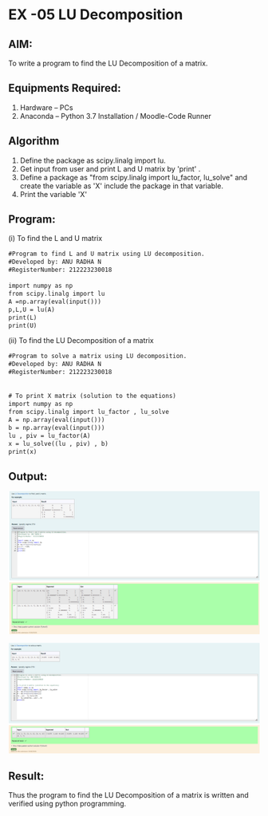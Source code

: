 # EX -05 LU Decomposition 

## AIM:
To write a program to find the LU Decomposition of a matrix.

## Equipments Required:
1. Hardware – PCs
2. Anaconda – Python 3.7 Installation / Moodle-Code Runner

## Algorithm
1. Define the package as scipy.linalg import lu.
2. Get input from user and print L and U matrix by 'print' .
3. Define a package as "from scipy.linalg import lu_factor, lu_solve" and create the variable as 'X' include the package in that variable.
4. Print the variable 'X'

## Program:
(i) To find the L and U matrix
```
#Program to find L and U matrix using LU decomposition.
#Developed by: ANU RADHA N
#RegisterNumber: 212223230018

import numpy as np
from scipy.linalg import lu
A =np.array(eval(input()))
p,L,U = lu(A)
print(L)
print(U)

```
(ii) To find the LU Decomposition of a matrix
```
#Program to solve a matrix using LU decomposition.
#Developed by: ANU RADHA N
#RegisterNumber: 212223230018


# To print X matrix (solution to the equations)
import numpy as np
from scipy.linalg import lu_factor , lu_solve 
A = np.array(eval(input()))
b = np.array(eval(input()))
lu , piv = lu_factor(A)
x = lu_solve((lu , piv) , b)
print(x)

```

## Output:

![alt text](<Screenshot 2024-04-20 100642.png>)


![alt text](<Screenshot 2024-04-20 100654.png>)

## Result:
Thus the program to find the LU Decomposition of a matrix is written and verified using python programming.

